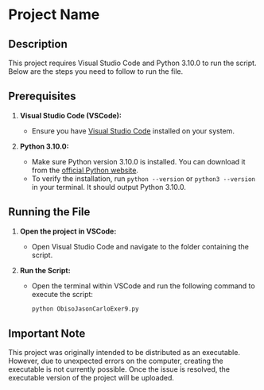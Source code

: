 # Project Name

## Description
This project requires Visual Studio Code and Python 3.10.0 to run the script. Below are the steps you need to follow to run the file.

## Prerequisites

1. **Visual Studio Code (VSCode):**
   - Ensure you have [Visual Studio Code](https://code.visualstudio.com/) installed on your system.

2. **Python 3.10.0:**
   - Make sure Python version 3.10.0 is installed. You can download it from the [official Python website](https://www.python.org/downloads/release/python-3100/).
   - To verify the installation, run `python --version` or `python3 --version` in your terminal. It should output Python 3.10.0.

## Running the File

1. **Open the project in VSCode:**
   - Open Visual Studio Code and navigate to the folder containing the script.

2. **Run the Script:**
   - Open the terminal within VSCode and run the following command to execute the script:
     ```bash
     python ObisoJasonCarloExer9.py
     ```

## Important Note

This project was originally intended to be distributed as an executable. However, due to unexpected errors on the computer, creating the executable is not currently possible. Once the issue is resolved, the executable version of the project will be uploaded.
